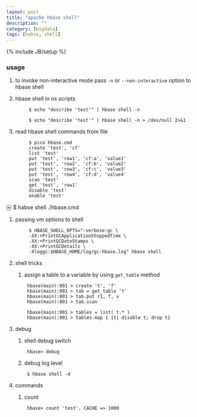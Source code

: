 ```yaml
---
layout: post
title: "apache hbase shell"
description: ""
category: [bigdata]
tags: [habse, shell]
---
```

{% include JB/setup %}


### usage

1. to invoke non-interactive mode pass `-n` or `--non-interactive` option to hbase shell

1. hbase shell in os scripts

            $ echo "describe 'test'" | hbase shell -n

            $ echo "describe 'test'" | hbase shell -n > /dev/null 2>&1

1. read hbase shell commands from file

            $ pico hbase.cmd
            create 'test', 'cf'
            list 'test'
            put 'test', 'row1', 'cf:a', 'value1'
            put 'test', 'row2', 'cf:b', 'value2'
            put 'test', 'row3', 'cf:c', 'value3'
            put 'test', 'row4', 'cf:d', 'value4'
            scan 'test'
            get 'test', 'row1'
            disable 'test'
            enable 'test'
￼
            $ habse shell ./hbase.cmd

1. passing vm options to shell

            $ HBASE_SHELL_OPTS="-verbose:gc \
            -XX:+PrintGCApplicationStoppedTime \
            -XX:+PrintGCDateStamps \
            -XX:+PrintGCDetails \
            -Xloggc:$HBASE_HOME/log/gc-hbase.log" hbase shell

1. shell tricks

    1. assign a table to a variable by using `get_table` method

            hbase(main):001 > create 't', 'f'
            hbase(main):001 > tab = get_table 't'
            hbase(main):001 > tab.put r1, f, v
            hbase(main):001 > tab.scan

            hbase(main):001 > tables = list( t.* )
            hbase(main):001 > tables.map { |t| disable t; drop t}

1. debug

    1. shell debug switch

            hbase> debug

    1. debug log level

            $ hbase shell -d

1. commands

    1. count

            hbase> count 'test', CACHE => 1000